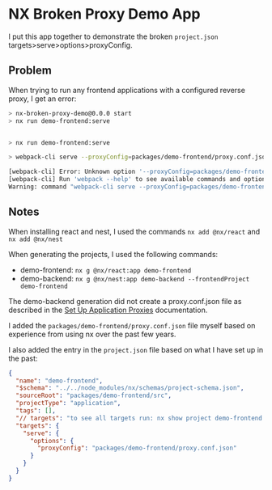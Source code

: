 # NX Broken Proxy Demo App

I put this app together to demonstrate the broken `project.json` targets>serve>options>proxyConfig.

## Problem
When trying to run any frontend applications with a configured reverse proxy, I get an error:
```bash
> nx-broken-proxy-demo@0.0.0 start
> nx run demo-frontend:serve


> nx run demo-frontend:serve

> webpack-cli serve --proxyConfig=packages/demo-frontend/proxy.conf.json --node-env=development

[webpack-cli] Error: Unknown option '--proxyConfig=packages/demo-frontend/proxy.conf.json'
[webpack-cli] Run 'webpack --help' to see available commands and options
Warning: command "webpack-cli serve --proxyConfig=packages/demo-frontend/proxy.conf.json --node-env=development" exited with non-zero status code
```

## Notes
When installing react and nest, I used the commands `nx add @nx/react` and `nx add @nx/nest`

When generating the projects, I used the following commands:
+ demo-frontend: `nx g @nx/react:app demo-frontend`
+ demo-backend: `nx g @nx/nest:app demo-backend --frontendProject demo-frontend`

The demo-backend generation did not create a proxy.conf.json file as described in
the [Set Up Application Proxies](https://nx.dev/recipes/node/application-proxies#set-up-application-proxies) documentation.

I added the `packages/demo-frontend/proxy.conf.json` file myself based on experience from using nx over
the past few years.

I also added the entry in the `project.json` file based on what I have set up in the past:
```json
{
  "name": "demo-frontend",
  "$schema": "../../node_modules/nx/schemas/project-schema.json",
  "sourceRoot": "packages/demo-frontend/src",
  "projectType": "application",
  "tags": [],
  "// targets": "to see all targets run: nx show project demo-frontend --web",
  "targets": {
    "serve": {
      "options": {
        "proxyConfig": "packages/demo-frontend/proxy.conf.json"
      }
    }
  }
}
```

